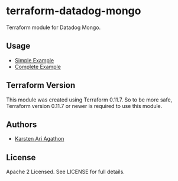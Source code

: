 terraform-datadog-mongo
=================

Terraform module for Datadog Mongo.



Usage
-----
* [Simple Example](https://github.com/traveloka/terraform-datadog-mongo/tree/master/examples/simple)
* [Complete Example](https://github.com/traveloka/terraform-datadog-mongo/tree/master/examples/complete)

Terraform Version
-----------------

This module was created using Terraform 0.11.7. 
So to be more safe, Terraform version 0.11.7 or newer is required to use this module.

Authors
-------

* [Karsten Ari Agathon](https://github.com/karstenaa)

License
-------

Apache 2 Licensed. See LICENSE for full details.
